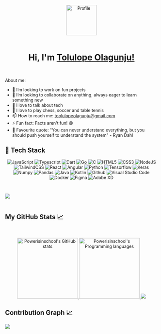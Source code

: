 <div align="center">
  <a href="https://powerisinschool.github.io" target="_new">
    <img src="https://i.ibb.co/56DJKYQ/wave.gif" alt="Profile" align="center" width="100">
  </a>
</div>
<br/>
<h1 style="font-size: 28px" align="center">
	Hi, I'm <a href="https://powerisinschool.github.io/" target="_new">Tolulope Olagunju!</a>
</h1>
<br />

<!-- <p align="center">
  <a href="https://git.io/typing-svg"><img src="https://readme-typing-svg.demolab.com/?lines=Data+scientist;Web+Developer&font=Fira%20Code&center=true&width=380&height=50"/></a>
</p> -->

<!--**Powerisinschool/powerisinschool** is a ✨ _special_ ✨ repository because its `README.md` (this file) appears on your GitHub profile.-->

About me:


* 🔭 I’m looking to work on fun projects
* 👀 I’m looking to collaborate on anything, always eager to learn something new
* 💬 I love to talk about tech
* 💞️ I love to play chess, soccer and table tennis
* 📫 How to reach me: [toolulopeolagunju@gmail.com](mailto:toolulopeolagunju@gmail.com)
* ⚡ Fun fact: Facts aren't fun! 😄
* 🦉 Favourite quote: "You can never understand everything, but you should push yourself to understand the system" - Ryan Dahl

<h2> 🥞 Tech Stack</h2>
<p align="center">
<img alt="JavaScript" src="https://img.shields.io/badge/javascript-%23000000.svg?style=for-the-badge&logo=javascript&logoColor=%2329BEB0"/>
<img alt="Typescript" src="https://img.shields.io/badge/typescript-%23000000.svg?style=for-the-badge&logo=typescript&logoColor=%2329BEB0"/>
<img alt="Dart" src="https://img.shields.io/badge/dart-%23000000.svg?style=for-the-badge&logo=dart&logoColor=%2329BEB0"/>
<img alt="Go" src="https://img.shields.io/badge/go-%23000000.svg?style=for-the-badge&logo=go&logoColor=%2329BEB0"/>
<img alt="C" src="https://img.shields.io/badge/c-%23000000.svg?style=for-the-badge&logo=c&logoColor=%2329BEB0"/>
<img alt="HTML5" src="https://img.shields.io/badge/html5-%23000000.svg?style=for-the-badge&logo=html5&logoColor=%2329BEB0"/>
<img alt="CSS3" src="https://img.shields.io/badge/css3-%23000000.svg?style=for-the-badge&logo=css3&logoColor=%2329BEB0"/>
<img alt="NodeJS" src="https://img.shields.io/badge/nodejs-%23000000.svg?style=for-the-badge&logo=nodejs&logoColor=%2329BEB0"/>
<img alt="TailwindCSS" src="https://img.shields.io/badge/tailwind css-%23000000.svg?style=for-the-badge&logo=tailwind-css&logoColor=%2329BEB0"/>
<img alt="React" src="https://img.shields.io/badge/react-%23000000.svg?style=for-the-badge&logo=react&logoColor=%2329BEB0"/>
<img alt="Angular" src="https://img.shields.io/badge/angular-%23000000.svg?style=for-the-badge&logo=angular&logoColor=%2329BEB0"/>
<img alt="Python" src="https://img.shields.io/badge/python-%23000000.svg?style=for-the-badge&logo=python&logoColor=%2329BEB0"/>
<img alt="Tensorflow" src="https://img.shields.io/badge/tensorflow-%23000000.svg?style=for-the-badge&logo=tensorflow&logoColor=%2329BEB0"/>
<img alt="Keras" src="https://img.shields.io/badge/keras-%23000000.svg?style=for-the-badge&logo=keras&logoColor=%2329BEB0"/>
<img alt="Numpy" src="https://img.shields.io/badge/numpy-%23000000.svg?style=for-the-badge&logo=numpy&logoColor=%2329BEB0"/>
<img alt="Pandas" src="https://img.shields.io/badge/pandas-%23000000.svg?style=for-the-badge&logo=pandas&logoColor=%2329BEB0"/>
<img alt="Java" src="https://img.shields.io/badge/java-%23e4626b.svg?style=for-the-badge&logo=redhat&logoColor=140200"/>
<img alt="Kotlin" src="https://img.shields.io/badge/kotlin-%23e4626b.svg?style=for-the-badge&logo=kotlin&logoColor=140200"/>
<img alt="Github" src="https://img.shields.io/badge/github-%23e4626b.svg?style=for-the-badge&logo=github&logoColor=140200"/>
<img alt="Visual Studio Code" src="https://img.shields.io/badge/Visual Studio Code-%23000000.svg?style=for-the-badge&logo=visual-studio-code&logoColor=%2329BEB0"/>
<img alt="Docker" src="https://img.shields.io/badge/Docker-%23000000.svg?style=for-the-badge&logo=docker&logoColor=%2329BEB0"/>
<!-- <img alt="Figma" src="https://img.shields.io/badge/figma-%23ffd2ce.svg?style=for-the-badge&logo=figma&logoColor=140200" /> -->
<!-- <img alt="Canva" src="https://img.shields.io/badge/Canva-f2ca61.svg?style=for-the-badge&logo=canva&logoColor=140200"/> -->
<img alt="Figma" src="https://img.shields.io/badge/figma-%23a259ff.svg?style=for-the-badge&logo=figma&logoColor=f24e1e" />
<img alt="Adobe XD" src="https://img.shields.io/badge/adobe xd-%233a4aee.svg?style=for-the-badge&logo=adobe-xd&logoColor=140200" />
<!-- <img alt="Adobe After Effects" src="https://img.shields.io/badge/Adobe after effects-%23fca9ae.svg?style=for-the-badge&logo=Adobe-after-effects&logoColor=140200" /> -->
  </p>
<br>

<a href="https://www.twitter.com/oj_tolu" target="_blank" rel="noreferrer"><img
src="https://img.shields.io/twitter/follow/oj_tolu?style=for-the-badge&logo=x&color=black" /></a>
<br />
<br />

<!-- ## Stats 📈🔥 -->
## My GitHub Stats 📈
<br />
<p align="center">
  <a href="https://github.com/Powerisinschool">
    <img height="200em" src="https://github-readme-stats.vercel.app/api?username=Powerisinschool&hide_border=true&count_private=true&show_icons=true&theme=github_dark" alt="Powerisinschool's GitHub stats" title="My GitHub stats" />
    <img height="200em" src="https://github-readme-stats.vercel.app/api/top-langs/?username=Powerisinschool&theme=github_dark&layout=compact&langs_count=10&hide_border=true" alt="Powerisinschool's Programming languages" title="My Programming languages" />
  </a>
  <a href="https://github.com/Powerisinschool">
    <img src="https://streak-stats.demolab.com/?user=Powerisinschool&theme=github-dark-blue&hide_border=true" />
  </a>
</p>
<!-- </details> -->

## Contribution Graph 📈

<img src="https://github-readme-activity-graph.vercel.app/graph?username=Powerisinschool&theme=react-dark&hide_border=true" />
